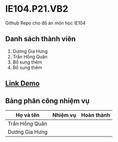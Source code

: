 # IE104.P21.VB2
Github Repo cho đồ án môn học IE104

## Danh sách thành viên
1. Dương Gia Hưng
2. Trần Hồng Quân
3. Bổ sung thêm
4. Bổ sung thêm

## [Link Demo](https://demo.tagdiv.com/newsmag_cars)
## Bảng phân công nhiệm vụ
| Họ và tên | Nhiệm vụ | Hoàn thành |
| ----------- | ----------- | ----------- |
| Trần Hồng Quân |  |  |
| Dương Gia Hưng |  |  |
